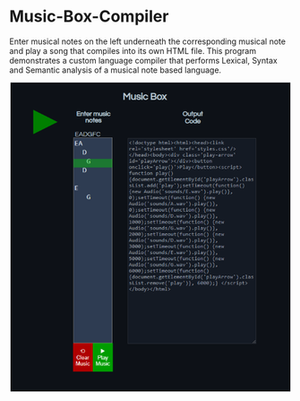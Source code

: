 # Music-Box-Compiler
Enter musical notes on the left underneath the corresponding musical note and play a song that compiles into its own HTML file. This program demonstrates a custom language compiler that performs Lexical, Syntax and Semantic analysis of a musical note based language.
<center><img src="example.png" width=500px></img></center>
